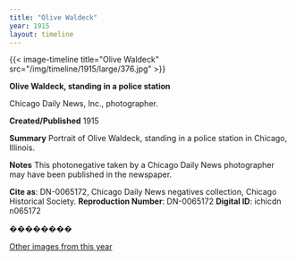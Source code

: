 ```yaml
---
title: "Olive Waldeck"
year: 1915
layout: timeline
---
```


{{< image-timeline title="Olive Waldeck" src="/img/timeline/1915/large/376.jpg" >}}


__**Olive Waldeck, standing in a police station**__

Chicago Daily News, Inc., photographer.

**Created/Published**
1915

**Summary**
Portrait of Olive Waldeck, standing in a police station in Chicago, Illinois.

**Notes**
This photonegative taken by a Chicago Daily News photographer may have been published in the newspaper.

__Cite as__: DN-0065172, Chicago Daily News negatives collection, Chicago Historical Society.
__Reproduction Number__: DN-0065172
__Digital ID__: ichicdn n065172

��������

[Other images from this year](/historical/timeline/1915)